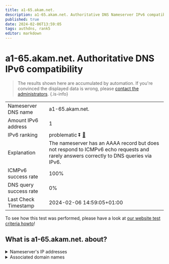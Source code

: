 ```yaml
---
title: a1-65.akam.net.
description: a1-65.akam.net. Authoritative DNS Nameserver IPv6 compatibility
published: true
date: 2024-02-06T13:59:05
tags: authdns, rank5
editor: markdown
---
```


# a1-65.akam.net. Authoritative DNS IPv6 compatibility

> The results shown here are accumulated by automation. If you're convinced the displayed data is wrong, please [contact the administrators](/howto/chat). 
{.is-info}




|   |   |
| - | - |
| Nameserver DNS name | a1-65.akam.net.
| Amount IPv6 address | 1
| IPv6 ranking | problematic :arrow_double_down: [🔗](/howto/ranking) |
| Explanation | The nameserver has an AAAA record but does not respond to ICMPv6 echo requests and rarely answers correctly to DNS queries via IPv6. |
| ICMPv6 success rate | 100%|
| DNS query success rate | 0% |
| Last Check Timestamp | 2024-02-06 14:59:05+01:00 |

To see how this test was performed, please have a look at [our website test criteria howto](/howto/testcriteria/authdns)!


## What is a1-65.akam.net. about?




<details>
<summary>Nameserver's IP addresses</summary>

2600:1401:2::41

</details>



<details>
<summary>Associated domain names</summary>

www.unicreditgroup.eu

</details>
